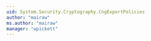 ```yaml
---
uid: System.Security.Cryptography.CngExportPolicies
author: "mairaw"
ms.author: "mairaw"
manager: "wpickett"
---
```


